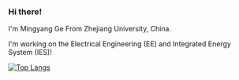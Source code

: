 ### Hi there!

I'm Mingyang Ge From Zhejiang University, China. 

I'm working on the Electrical Engineering (EE) and Integrated Energy System (IES)!

[![Top Langs](https://github-readme-stats.vercel.app/api/top-langs/?username=Dirreke)](https://github.com/anuraghazra/github-readme-stats)


